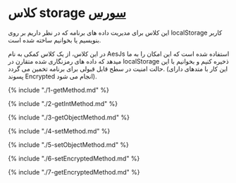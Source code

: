 <h1>
کلاس storage
<a class="ext-link" href="module-classes_Storage.html" >سورس</a>
</h1>
این کلاس برای مدیریت داده های برنامه که در نظر داریم بر روی localStorage کاربر بنویسیم یا بخوانیم ساخته شده است.

در این کلاس، از یک کلاس کمکی به نام AesJs استفاده شده است که این امکان را به ما میدهد که داده های رمزنگاری شده متقارن در localStorage ذخیره کنیم و بخوانیم با این حالت امنیت در سطح قابل قبولی برای برنامه تخمین می گردد. (این کار با متدهای دارای پسوند Encrypted انجام می شود).

{% include "./1-getMethod.md" %}

{% include "./2-getIntMethod.md" %}

{% include "./3-getObjectMethod.md" %}

{% include "./4-setMethod.md" %}

{% include "./5-setObjectMethod.md" %}

{% include "./6-setEncryptedMethod.md" %}

{% include "./7-getEncryptedMethod.md" %}
